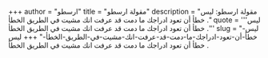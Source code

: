 +++
author = "ارسطو"
title = "مقولة ارسطو"
description = "مقولة ارسطو: ليس خطأ أن تعود ادراجك ما دمت قد عرفت انك مشيت في الطريق الخطأ ."
quote = '''ليس خطأ أن تعود ادراجك ما دمت قد عرفت انك مشيت في الطريق الخطأ .''' 
slug = "ليس-خطأ-أن-تعود-ادراجك-ما-دمت-قد-عرفت-انك-مشيت-في-الطريق-الخطأ-"
+++
ليس خطأ أن تعود ادراجك ما دمت قد عرفت انك مشيت في الطريق الخطأ .
